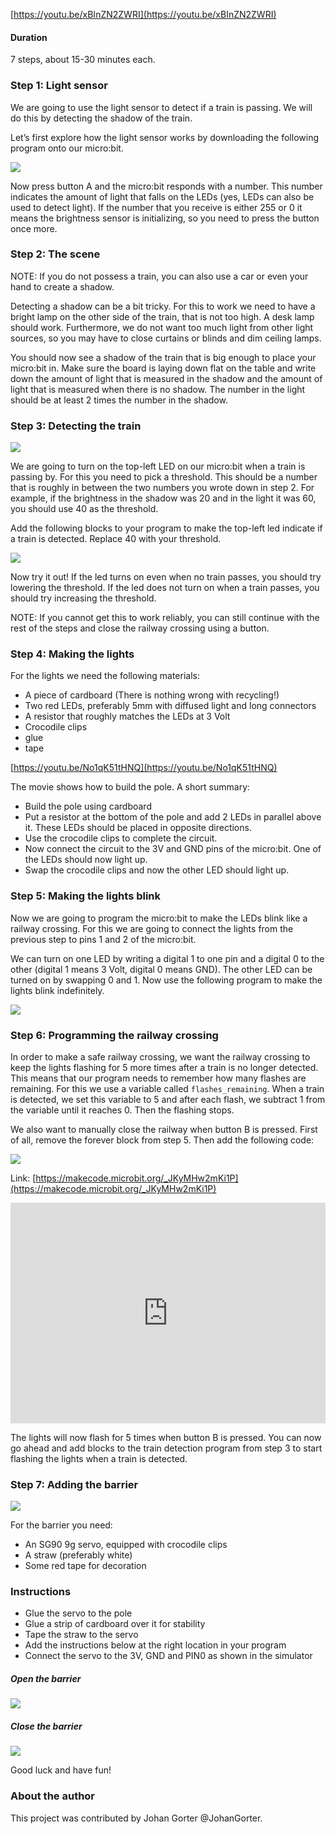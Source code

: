 [https://youtu.be/xBInZN2ZWRI](https://youtu.be/xBInZN2ZWRI)

#### Duration

7 steps, about 15-30 minutes each.

### Step 1: Light sensor

We are going to use the light sensor to detect if a train is passing. We will do this by detecting the shadow of the train.

Let’s first explore how the light sensor works by downloading the following program onto our micro:bit.

![](https://i.imgur.com/eoyQ7wa.png)

Now press button A and the micro:bit responds with a number. This number indicates the amount of light that falls on the LEDs (yes, LEDs can also be used to detect light). If the number that you receive is either 255 or 0 it means the brightness sensor is initializing, so you need to press the button once more.

### Step 2: The scene

NOTE: If you do not possess a train, you can also use a car or even your hand to create a shadow.

Detecting a shadow can be a bit tricky. For this to work we need to have a bright lamp on the other side of the train, that is not too high. A desk lamp should work. Furthermore, we do not want too much light from other light sources, so you may have to close curtains or blinds and dim ceiling lamps.

You should now see a shadow of the train that is big enough to place your micro:bit in. Make sure the board is laying down flat on the table and write down the amount of light that is measured in the shadow and the amount of light that is measured when there is no shadow. The number in the light should be at least 2 times the number in the shadow.

### Step 3: Detecting the train

![](https://i.imgur.com/YPsmwNM.png)

We are going to turn on the top-left LED on our micro:bit when a train is passing by. For this you need to pick a threshold. This should be a number that is roughly in between the two numbers you wrote down in step 2. For example, if the brightness in the shadow was 20 and in the light it was 60, you should use 40 as the threshold.

Add the following blocks to your program to make the top-left led indicate if a train is detected. Replace 40 with your threshold.

![](https://i.imgur.com/jPkSTeR.png)

Now try it out! If the led turns on even when no train passes, you should try lowering the threshold. If the led does not turn on when a train passes, you should try increasing the threshold.

NOTE: If you cannot get this to work reliably, you can still continue with the rest of the steps and close the railway crossing using a button.

### Step 4: Making the lights

For the lights we need the following materials:

- A piece of cardboard (There is nothing wrong with recycling!)
- Two red LEDs, preferably 5mm with diffused light and long connectors
- A resistor that roughly matches the LEDs at 3 Volt
- Crocodile clips
- glue
- tape

[https://youtu.be/No1qK51tHNQ](https://youtu.be/No1qK51tHNQ)

The movie shows how to build the pole. A short summary:

- Build the pole using cardboard
- Put a resistor at the bottom of the pole and add 2 LEDs in parallel above it. These LEDs should be placed in opposite directions.
- Use the crocodile clips to complete the circuit.
- Now connect the circuit to the 3V and GND pins of the micro:bit. One of the LEDs should now light up.
- Swap the crocodile clips and now the other LED should light up.

### Step 5: Making the lights blink

Now we are going to program the micro:bit to make the LEDs blink like a railway crossing. For this we are going to connect the lights from the previous step to pins 1 and 2 of the micro:bit.

We can turn on one LED by writing a digital 1 to one pin and a digital 0 to the other (digital 1 means 3 Volt, digital 0 means GND). The other LED can be turned on by swapping 0 and 1. Now use the following program to make the lights blink indefinitely.

![](https://i.imgur.com/wd0UFNi.png)

### Step 6: Programming the railway crossing

In order to make a safe railway crossing, we want the railway crossing to keep the lights flashing for 5 more times after a train is no longer detected. This means that our program needs to remember how many flashes are remaining. For this we use a variable called `flashes_remaining`. When a train is detected, we set this variable to 5 and after each flash, we subtract 1 from the variable until it reaches 0. Then the flashing stops.

We also want to manually close the railway when button B is pressed. First of all, remove the forever block from step 5. Then add the following code:

![](https://i.imgur.com/UNxW5g0.png)

Link: [https://makecode.microbit.org/_JKyMHw2mKi1P](https://makecode.microbit.org/_JKyMHw2mKi1P)

<div style="position:relative;height:0;padding-bottom:70%;overflow:hidden;"><iframe style="position:absolute;top:0;left:0;width:100%;height:100%;" src="https://makecode.microbit.org/#pub:_JKyMHw2mKi1P" frameborder="0" sandbox="allow-popups allow-forms allow-scripts allow-same-origin"></iframe></div>

The lights will now flash for 5 times when button B is pressed. You can now go ahead and add blocks to the train detection program from step 3 to start flashing the lights when a train is detected.

### Step 7: Adding the barrier

![](https://i.imgur.com/AuUEBeZ.png)

For the barrier you need:

- An SG90 9g servo, equipped with crocodile clips
- A straw (preferably white)
- Some red tape for decoration

### Instructions

- Glue the servo to the pole
- Glue a strip of cardboard over it for stability
- Tape the straw to the servo
- Add the instructions below at the right location in your program
- Connect the servo to the 3V, GND and PIN0 as shown in the simulator

##### Open the barrier

![](https://i.imgur.com/xEqx8tH.png)

##### Close the barrier

![](https://i.imgur.com/l96MFKa.png)

Good luck and have fun!

### About the author

This project was contributed by Johan Gorter @JohanGorter.


